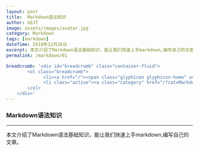 ```yaml
---
layout: post
title:  Markdown语法知识
author: GEJT
image: assets/images/avatar.jpg
category: Markdown
tags: [markdown]
dateTime: 2019年12月26日
excerpt: 本文介绍了Markdown语法基础知识，能让我们快速上手markdown,编写自己的文章。
permalink: /markdown/01

breadcrumb: '<div id="breadcrumb" class="container-fluid">
        <ol class="breadcrumb">
              <li><a href="/"><span class="glyphicon glyphicon-home" aria-hidden="true"></span>&nbsp主页</a></li>
              <li class="active"><a class="category" href="/?cat=Markdown">Markdown</a></li>
        </ol>
    </div>'
---
```


### Markdown语法知识
----
本文介绍了Markdown语法基础知识，能让我们快速上手markdown,编写自己的文章。



